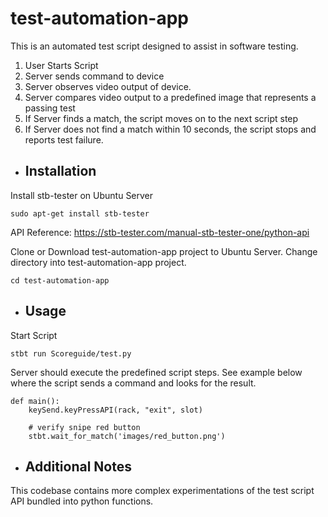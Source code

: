 # test-automation-app


This is an automated test script designed to assist in software testing.

1. User Starts Script
2. Server sends command to device
3. Server observes video output of device.
4. Server compares video output to a predefined image that represents a passing test
5. If Server finds a match, the script moves on to the next script step
6. If Server does not find a match within 10 seconds, the script stops and reports test failure.

* ## Installation
Install stb-tester on Ubuntu Server
```
sudo apt-get install stb-tester

```
API Reference: <https://stb-tester.com/manual-stb-tester-one/python-api> 

Clone or Download test-automation-app project to Ubuntu Server.
Change directory into test-automation-app project.
```
cd test-automation-app
```

* ## Usage
Start Script
```
stbt run Scoreguide/test.py
```
Server should execute the predefined script steps. See example below where the script sends a command and looks for the result.
```
def main():
	keySend.keyPressAPI(rack, "exit", slot)

	# verify snipe red button
	stbt.wait_for_match('images/red_button.png')

```
* ## Additional Notes
This codebase contains more complex experimentations of the test script API bundled into python functions.
